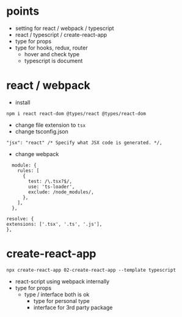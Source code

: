 # points

- setting for react / webpack / typescript
- react / typescript / create-react-app
- type for props
- type for hooks, redux, router
  - hover and check type
  - typescript is document

# react / webpack

- install

```
npm i react react-dom @types/react @types/react-dom
```

- change file extension to `tsx`
- change tsconfig.json

```
"jsx": "react" /* Specify what JSX code is generated. */,

```

- change webpack

```
  module: {
    rules: [
      {
        test: /\.tsx?$/,
        use: 'ts-loader',
        exclude: /node_modules/,
      },
    ],
  },

```

```
resolve: {
extensions: ['.tsx', '.ts', '.js'],
},

```

# create-react-app

```
npx create-react-app 02-create-react-app --template typescript
```

- react-script using webpack internally
- type for props
  - type / interface both is ok
    - type for personal type
    - interface for 3rd party package
